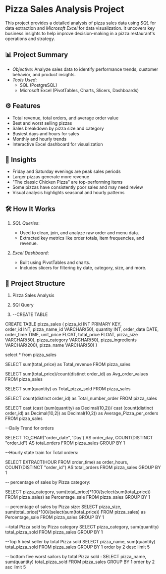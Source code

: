 # Pizza Sales Analysis Project

This project provides a detailed analysis of pizza sales data using *SQL* for data extraction and *Microsoft Excel* for data visualization. It uncovers key business insights to help improve decision-making in a pizza restaurant's operations and strategy.

## 📊 Project Summary

- *Objective*: Analyze sales data to identify performance trends, customer behavior, and product insights.
- *Tools Used*:
  - SQL (PostgreSQL)
  - Microsoft Excel (PivotTables, Charts, Slicers, Dashboards)

## ⚙️ Features

- Total revenue, total orders, and average order value
- Best and worst selling pizzas
- Sales breakdown by pizza size and category
- Busiest days and hours for sales
- Monthly and hourly trends
- Interactive Excel dashboard for visualization

## 🧠 Insights

- Friday and Saturday evenings are peak sales periods
- Larger pizzas generate more revenue
- "The classic Chicken Pizza" are top-performing items
- Some pizzas have consistently poor sales and may need review
- Visual analysis highlights seasonal and hourly patterns

## 🛠️ How It Works

1. *SQL Queries*:
   - Used to clean, join, and analyze raw order and menu data.
   - Extracted key metrics like order totals, item frequencies, and revenue.

2. *Excel Dashboard*:
   - Built using PivotTables and charts.
   - Includes slicers for filtering by date, category, size, and more.

## 📂 Project Structure

1. Pizza Sales Analysis

2. SQl Query

3. --CREATE TABLE 

CREATE TABLE pizza_sales
            (
            pizza_id INT PRIMARY KEY,	
			order_id INT,
			pizza_name_id VARCHAR(50),
			quantity INT,
			order_date	DATE,
			order_time	TIME,
			unit_price FLOAT,
			total_price FLOAT,
			pizza_size	VARCHAR(50),
			pizza_category	VARCHAR(50),
			pizza_ingredients	VARCHAR(200),
			pizza_name VARCHAR(50)
			)

			
select * 
from pizza_sales

SELECT 
sum(total_price) as Total_revenue
FROM pizza_sales


SELECT 
sum(total_price)/count(distinct order_id) as Avg_order_values
FROM pizza_sales

SELECT 
sum(quantity) as Total_pizza_sold
FROM pizza_sales


SELECT 
count(distinct order_id) as Total_number_order
FROM pizza_sales

SELECT 
cast (cast (sum(quantity) as Decimal(10,2))/
cast (count(distinct order_id) as Decimal(10,2)) as Decimal(10,2)) as Average_Pizza_per_orders
FROM pizza_sales

--Daily Trend for orders

SELECT 
    TO_CHAR("order_date", 'Day') AS order_day,
    COUNT(DISTINCT "order_id") AS total_orders
FROM 
    pizza_sales
GROUP BY 
    1
	
--Hourly state train for Total orders:

SELECT 
EXTRACT(HOUR FROM order_time) as order_hours,
 COUNT(DISTINCT "order_id") AS total_orders
FROM 
    pizza_sales
GROUP BY 1
 
-- percentage of sales by Pizza category: 

SELECT pizza_category,
      sum(total_price)*100/(select(sum(total_price)) FROM 
    pizza_sales) as Percentage_sale
FROM 
    pizza_sales
GROUP BY 1

--  percentage of sales by Pizza size:
SELECT pizza_size,
      sum(total_price)*100/(select(sum(total_price)) FROM 
    pizza_sales) as Percentage_sale
FROM 
    pizza_sales
GROUP BY 1

--total Pizza sold by Pizza category
 SELECT pizza_category,
sum(quantity) total_pizza_sold
 FROM  pizza_sales
 GROUP BY 1

 --Top 5 best seller by total Pizza sold
 SELECT pizza_name,
 sum(quantity) total_pizza_sold
 FROM  pizza_sales
 GROUP BY 1
 order by 2 desc
 limit 5

 -- bottom five worst sailors by total Pizza sold :
 SELECT pizza_name,
 sum(quantity) total_pizza_sold
 FROM  pizza_sales
 GROUP BY 1
 order by 2 asc
 limit 5

 
